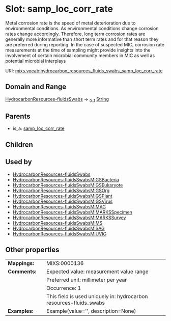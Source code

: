 
# Slot: samp_loc_corr_rate


Metal corrosion rate is the speed of metal deterioration due to environmental conditions. As environmental conditions change corrosion rates change accordingly. Therefore, long term corrosion rates are generally more informative than short term rates and for that reason they are preferred during reporting. In the case of suspected MIC, corrosion rate measurements at the time of sampling might provide insights into the involvement of certain microbial community members in MIC as well as potential microbial interplays

URI: [mixs.vocab:hydrocarbon_resources_fluids_swabs_samp_loc_corr_rate](https://w3id.org/mixs/vocab/hydrocarbon_resources_fluids_swabs_samp_loc_corr_rate)


## Domain and Range

[HydrocarbonResources-fluidsSwabs](HydrocarbonResources-fluidsSwabs.md) &#8594;  <sub>0..1</sub> [String](types/String.md)

## Parents

 *  is_a: [samp_loc_corr_rate](samp_loc_corr_rate.md)

## Children


## Used by

 * [HydrocarbonResources-fluidsSwabs](HydrocarbonResources-fluidsSwabs.md)
 * [HydrocarbonResources-fluidsSwabsMIGSBacteria](HydrocarbonResources-fluidsSwabsMIGSBacteria.md)
 * [HydrocarbonResources-fluidsSwabsMIGSEukaryote](HydrocarbonResources-fluidsSwabsMIGSEukaryote.md)
 * [HydrocarbonResources-fluidsSwabsMIGSOrg](HydrocarbonResources-fluidsSwabsMIGSOrg.md)
 * [HydrocarbonResources-fluidsSwabsMIGSPlant](HydrocarbonResources-fluidsSwabsMIGSPlant.md)
 * [HydrocarbonResources-fluidsSwabsMIGSVirus](HydrocarbonResources-fluidsSwabsMIGSVirus.md)
 * [HydrocarbonResources-fluidsSwabsMIMAG](HydrocarbonResources-fluidsSwabsMIMAG.md)
 * [HydrocarbonResources-fluidsSwabsMIMARKSSpecimen](HydrocarbonResources-fluidsSwabsMIMARKSSpecimen.md)
 * [HydrocarbonResources-fluidsSwabsMIMARKSSurvey](HydrocarbonResources-fluidsSwabsMIMARKSSurvey.md)
 * [HydrocarbonResources-fluidsSwabsMIMS](HydrocarbonResources-fluidsSwabsMIMS.md)
 * [HydrocarbonResources-fluidsSwabsMISAG](HydrocarbonResources-fluidsSwabsMISAG.md)
 * [HydrocarbonResources-fluidsSwabsMIUVIG](HydrocarbonResources-fluidsSwabsMIUVIG.md)

## Other properties

|  |  |  |
| --- | --- | --- |
| **Mappings:** | | MIXS:0000136 |
| **Comments:** | | Expected value: measurement value range |
|  | | Preferred unit: millimeter per year |
|  | | Occurrence: 1 |
|  | | This field is used uniquely in: hydrocarbon resources-fluids_swabs |
| **Examples:** | | Example(value='', description=None) |

